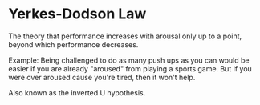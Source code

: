 # Yerkes-Dodson Law

The theory that performance increases with arousal only up to a point, beyond which performance decreases.

Example: Being challenged to do as many push ups as you can would be easier if you are already "aroused" from playing a sports game. But if you were over aroused cause you're tired, then it won't help.

Also known as the inverted U hypothesis.